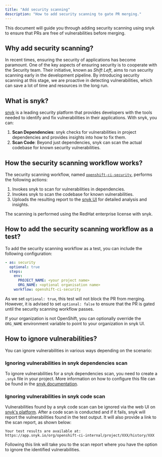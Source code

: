 ```yaml
---
title: "Add security scanning"
description: "How to add security scanning to gate PR merging."
---
```


This document will guide you through adding security scanning using snyk to ensure that PRs are free of vulnerabilities before merging.

## Why add security scanning?

In recent times, ensuring the security of applications has become paramount. One of the key aspects of ensuring security is to cooperate with the Security team. Their initiative, known as _Shift Left_, aims to run security scanning early in the development pipeline. By introducing security scanning at this stage, we are proactive in detecting vulnerabilities, which can save a lot of time and resources in the long run.

## What is snyk?

[snyk](https://app.snyk.io/) is a leading security platform that provides developers with the tools needed to identify and fix vulnerabilities in their applications. With snyk, you can:

1. **Scan Dependencies**: snyk checks for vulnerabilities in project dependencies and provides insights into how to fix them.
2. **Scan Code**: Beyond just dependencies, snyk can scan the actual codebase for known security vulnerabilities.

## How the security scanning workflow works?

The security scanning workflow, named [`openshift-ci-security`](https://steps.ci.openshift.org/workflow/openshift-ci-security), performs the following actions:

1. Invokes snyk to scan for vulnerabilities in dependencies.
2. Invokes snyk to scan the codebase for known vulnerabilities.
3. Uploads the resulting report to the [snyk UI](https://app.snyk.io/org/openshift-ci-internal/) for detailed analysis and insights.

The scanning is performed using the RedHat enterprise license with snyk.

## How to add the security scanning workflow as a test?

To add the security scanning workflow as a test, you can include the following configuration:

```yaml
- as: security
  optional: true
  steps:
    env:
      PROJECT_NAME: <your project name>
      ORG_NAME: <optional organisation name>
    workflow: openshift-ci-security
```

As we set `optional: true`, this test will not block the PR from merging. However, it is advised to set `optional: false` to ensure that the PR is gated until the security scanning workflow passes.

If your organization is not OpenShift, you can optionally override the `ORG_NAME` environment variable to point to your organization in snyk UI.

## How to ignore vulnerabilities?

You can ignore vulnerabilities in various ways depending on the scenario:

### Ignoring vulnerabilities in snyk dependencies scan

To ignore vulnerabilities for a snyk dependencies scan, you need to create a `.snyk` file in your project. More information on how to configure this file can be found in the [snyk documentation](https://docs.snyk.io/snyk-cli/commands/ignore).

### Ignoring vulnerabilities in snyk code scan

Vulnerabilities found by a snyk code scan can be ignored via the web UI on [snyk's platform](https://app.snyk.io). After a code scan is conducted and if it fails, snyk will report the vulnerabilities found in the test output. It will also provide a link to the scan report, as shown below:

```plaintext
Your test results are available at:
https://app.snyk.io/org/openshift-ci-internal/project/XXX/history/XXX
```

Following this link will take you to the scan report where you have the option to ignore the identified vulnerabilities.